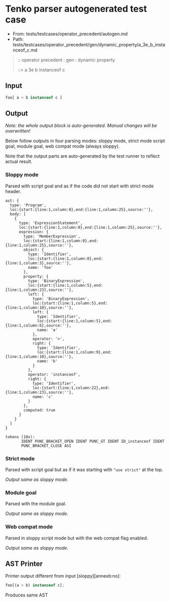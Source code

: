 # Tenko parser autogenerated test case

- From: tests/testcases/operator_precedent/autogen.md
- Path: tests/testcases/operator_precedent/gen/dynamic_property/a_3e_b_instanceof_c.md

> :: operator precedent : gen : dynamic property
>
> ::> a 3e b instanceof c

## Input


`````js
foo[ a > b instanceof c ]
`````

## Output

_Note: the whole output block is auto-generated. Manual changes will be overwritten!_

Below follow outputs in four parsing modes: sloppy mode, strict mode script goal, module goal, web compat mode (always sloppy).

Note that the output parts are auto-generated by the test runner to reflect actual result.

### Sloppy mode

Parsed with script goal and as if the code did not start with strict mode header.

`````
ast: {
  type: 'Program',
  loc:{start:{line:1,column:0},end:{line:1,column:25},source:''},
  body: [
    {
      type: 'ExpressionStatement',
      loc:{start:{line:1,column:0},end:{line:1,column:25},source:''},
      expression: {
        type: 'MemberExpression',
        loc:{start:{line:1,column:0},end:{line:1,column:25},source:''},
        object: {
          type: 'Identifier',
          loc:{start:{line:1,column:0},end:{line:1,column:3},source:''},
          name: 'foo'
        },
        property: {
          type: 'BinaryExpression',
          loc:{start:{line:1,column:5},end:{line:1,column:23},source:''},
          left: {
            type: 'BinaryExpression',
            loc:{start:{line:1,column:5},end:{line:1,column:10},source:''},
            left: {
              type: 'Identifier',
              loc:{start:{line:1,column:5},end:{line:1,column:6},source:''},
              name: 'a'
            },
            operator: '>',
            right: {
              type: 'Identifier',
              loc:{start:{line:1,column:9},end:{line:1,column:10},source:''},
              name: 'b'
            }
          },
          operator: 'instanceof',
          right: {
            type: 'Identifier',
            loc:{start:{line:1,column:22},end:{line:1,column:23},source:''},
            name: 'c'
          }
        },
        computed: true
      }
    }
  ]
}

tokens (10x):
       IDENT PUNC_BRACKET_OPEN IDENT PUNC_GT IDENT ID_instanceof IDENT
       PUNC_BRACKET_CLOSE ASI
`````

### Strict mode

Parsed with script goal but as if it was starting with `"use strict"` at the top.

_Output same as sloppy mode._

### Module goal

Parsed with the module goal.

_Output same as sloppy mode._

### Web compat mode

Parsed in sloppy script mode but with the web compat flag enabled.

_Output same as sloppy mode._

## AST Printer

Printer output different from input [sloppy][annexb:no]:

````js
foo[(a > b) instanceof c];
````

Produces same AST
